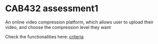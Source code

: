 # CAB432 assessment1
An online video compression platform, which allows user to upload their video, and choose the compression level they want

Check the functionalities here: [criteria](./A1_response_to_criteria.md)

